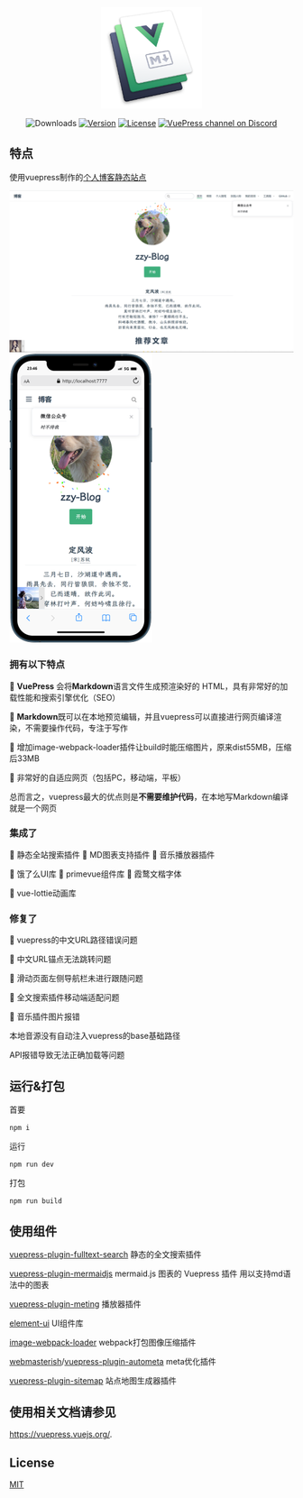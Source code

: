<p align="center">
  <a href="https://vuepress.vuejs.org/" target="_blank">
    <img width="180" src="https://raw.githubusercontent.com/vuejs/vuepress/master/packages/docs/docs/.vuepress/public/hero.png" alt="logo">
  </a>
</p>

<p align="center">
 <img src="https://img.shields.io/npm/dm/vuepress.svg" alt="Downloads"></a>
  <a href="https://www.npmjs.com/package/vuepress"><img src="https://img.shields.io/npm/v/vuepress.svg" alt="Version"></a>
  <a href="https://github.com/vuejs/vuepress/blob/master/LICENSE"><img src="https://img.shields.io/npm/l/vuepress.svg" alt="License"></a>
  <a href="https://discordapp.com/invite/HBherRA"><img src="https://img.shields.io/badge/Discord-join%20chat-738bd7.svg" alt="VuePress channel on Discord"></a>
</p>




## 特点

使用vuepress制作的[个人博客静态站点](http://www.zhangzhiyu.live:8900/vuepress/)

<img src="image/image-20230118234352571.png" alt="image-20230118234352571" style="zoom:50%;" />

<img src="image/mobile.png" alt="mobile" style="zoom:50%;" />

### 拥有以下特点

**:gift_heart:** **VuePress** 会将**Markdown**语言文件生成预渲染好的 HTML，具有非常好的加载性能和搜索引擎优化（SEO）

**:gift_heart:** **Markdown**既可以在本地预览编辑，并且vuepress可以直接进行网页编译渲染，不需要操作代码，专注于写作

**:gift_heart:** 增加image-webpack-loader插件让build时能压缩图片，原来dist55MB，压缩后33MB

**:gift_heart:** 非常好的自适应网页（包括PC，移动端，平板）



总而言之，vuepress最大的优点则是**不需要维护代码**，在本地写Markdown编译就是一个网页

### 集成了

**:gift_heart:** 静态全站搜索插件 **:gift_heart:** MD图表支持插件 **:gift_heart:** 音乐播放器插件 

**:gift_heart:** 饿了么UI库 **:gift_heart:** primevue组件库 **:gift_heart:** 霞鹜文楷字体

**:gift_heart:** vue-lottie动画库

### 修复了

**:gift_heart:** vuepress的中文URL路径错误问题 

**:gift_heart:** 中文URL锚点无法跳转问题 

**:gift_heart:** 滑动页面左侧导航栏未进行跟随问题 

**:gift_heart:** 全文搜索插件移动端适配问题 

**:gift_heart:** 音乐插件图片报错

本地音源没有自动注入vuepress的base基础路径

API报错导致无法正确加载等问题



## 运行&打包

首要

```bash
npm i
```

运行

```bash
npm run dev
```

打包

```bash
npm run build
```



## 使用组件

[vuepress-plugin-fulltext-search](https://github.com/leo-buneev/vuepress-plugin-fulltext-search) 静态的全文搜索插件

[vuepress-plugin-mermaidjs](https://github.com/eFrane/vuepress-plugin-mermaidjs) mermaid.js 图表的 Vuepress 插件 用以支持md语法中的图表

[vuepress-plugin-meting](https://github.com/moefyit/vuepress-plugin-meting) 播放器插件

[element-ui](https://element.eleme.cn/#/zh-CN/component/installation) UI组件库

[image-webpack-loader](https://github.com/tcoopman/image-webpack-loader) webpack打包图像压缩插件

[webmasterish](https://github.com/webmasterish)/[vuepress-plugin-autometa](https://github.com/webmasterish/vuepress-plugin-autometa) meta优化插件

[vuepress-plugin-sitemap](https://github.com/ekoeryanto/vuepress-plugin-sitemap)  站点地图生成器插件

## 使用相关文档请参见

 https://vuepress.vuejs.org/.



## License

[MIT](https://github.com/vuejs/vuepress/blob/master/LICENSE)
